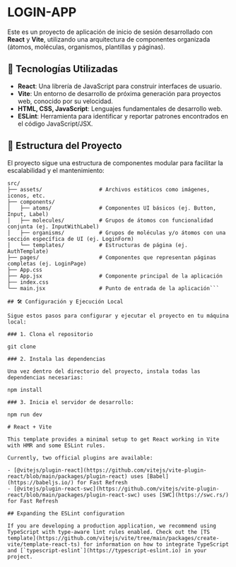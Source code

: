 # LOGIN-APP

Este es un proyecto de aplicación de inicio de sesión desarrollado con **React** y **Vite**, utilizando una arquitectura de componentes organizada (átomos, moléculas, organismos, plantillas y páginas).

## 🚀 Tecnologías Utilizadas

* **React**: Una librería de JavaScript para construir interfaces de usuario.
* **Vite**: Un entorno de desarrollo de próxima generación para proyectos web, conocido por su velocidad.
* **HTML, CSS, JavaScript**: Lenguajes fundamentales de desarrollo web.
* **ESLint**: Herramienta para identificar y reportar patrones encontrados en el código JavaScript/JSX.


## 📂 Estructura del Proyecto

El proyecto sigue una estructura de componentes modular para facilitar la escalabilidad y el mantenimiento:

```
src/
├── assets/                  # Archivos estáticos como imágenes, iconos, etc.
├── components/
│   ├── atoms/               # Componentes UI básicos (ej. Button, Input, Label)
│   ├── molecules/           # Grupos de átomos con funcionalidad conjunta (ej. InputWithLabel)
│   ├── organisms/           # Grupos de moléculas y/o átomos con una sección específica de UI (ej. LoginForm)
│   └── templates/           # Estructuras de página (ej. AuthTemplate)
├── pages/                   # Componentes que representan páginas completas (ej. LoginPage)
├── App.css
├── App.jsx                  # Componente principal de la aplicación
├── index.css
└── main.jsx                 # Punto de entrada de la aplicación```

## 🛠️ Configuración y Ejecución Local

Sigue estos pasos para configurar y ejecutar el proyecto en tu máquina local:

### 1. Clona el repositorio

git clone

### 2. Instala las dependencias

Una vez dentro del directorio del proyecto, instala todas las dependencias necesarias:

npm install

### 3. Inicia el servidor de desarrollo:

npm run dev

# React + Vite

This template provides a minimal setup to get React working in Vite with HMR and some ESLint rules.

Currently, two official plugins are available:

- [@vitejs/plugin-react](https://github.com/vitejs/vite-plugin-react/blob/main/packages/plugin-react) uses [Babel](https://babeljs.io/) for Fast Refresh
- [@vitejs/plugin-react-swc](https://github.com/vitejs/vite-plugin-react/blob/main/packages/plugin-react-swc) uses [SWC](https://swc.rs/) for Fast Refresh

## Expanding the ESLint configuration

If you are developing a production application, we recommend using TypeScript with type-aware lint rules enabled. Check out the [TS template](https://github.com/vitejs/vite/tree/main/packages/create-vite/template-react-ts) for information on how to integrate TypeScript and [`typescript-eslint`](https://typescript-eslint.io) in your project.
